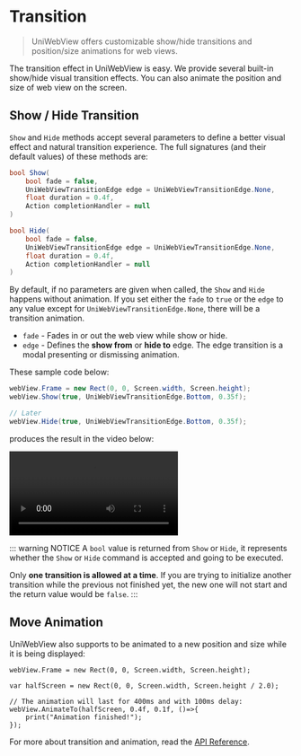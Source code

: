 # Transition

> UniWebView offers customizable show/hide transitions and position/size animations for web views.

The transition effect in UniWebView is easy. We provide several built-in show/hide visual transition effects. You can also animate the position and size of web view on the screen.

## Show / Hide Transition

`Show` and `Hide` methods accept several parameters to define a better visual effect and natural transition experience. The full signatures (and their default values) of these methods are:

```csharp
bool Show(
    bool fade = false,
    UniWebViewTransitionEdge edge = UniWebViewTransitionEdge.None,
    float duration = 0.4f,
    Action completionHandler = null
)

bool Hide(
    bool fade = false,
    UniWebViewTransitionEdge edge = UniWebViewTransitionEdge.None,
    float duration = 0.4f,
    Action completionHandler = null
)
```

By default, if no parameters are given when called, the `Show` and `Hide` happens without animation. If you set either the `fade` to `true` or the `edge` to any value except for `UniWebViewTransitionEdge.None`, there will be a transition animation.

- `fade` - Fades in or out the web view while show or hide.
- `edge` - Defines the **show from** or **hide to** edge. The edge transition is a modal presenting or dismissing animation.

These sample code below:

```csharp
webView.Frame = new Rect(0, 0, Screen.width, Screen.height);
webView.Show(true, UniWebViewTransitionEdge.Bottom, 0.35f);

// Later
webView.Hide(true, UniWebViewTransitionEdge.Bottom, 0.35f);
```

produces the result in the video below:

<div>
<video class="video-player" src="/images/transition.mp4" controls="controls"></video>
</div>

::: warning NOTICE
A `bool` value is returned from `Show` or `Hide`, it represents whether the `Show` or `Hide` command is accepted and going to be executed.

Only **one transition is allowed at a time**. If you are trying to initialize another transition while the previous not finished yet, the new one will not start and the return value would be `false`.
:::

## Move Animation

UniWebView also supports to be animated to a new position and size while it is being displayed:

```csharp{5-8}
webView.Frame = new Rect(0, 0, Screen.width, Screen.height);

var halfScreen = new Rect(0, 0, Screen.width, Screen.height / 2.0);

// The animation will last for 400ms and with 100ms delay:
webView.AnimateTo(halfScreen, 0.4f, 0.1f, ()=>{
    print("Animation finished!");
});
```

For more about transition and animation, read the [API Reference](/api/).
